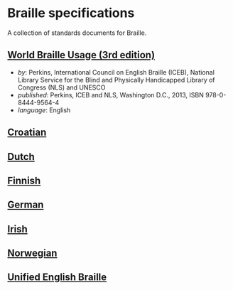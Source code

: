 # Braille specifications

A collection of standards documents for Braille.

## [World Braille Usage (3rd edition)](world-braille-usage-third-edition.pdf)

- _by_: Perkins, International Council on English Braille (ICEB),
  National Library Service for the Blind and Physically Handicapped
  Library of Congress (NLS) and UNESCO
- _published_: Perkins, ICEB and NLS, Washington D.C., 2013, ISBN 978-0-8444-9564-4
- _language_: English

## [Croatian](croatian/README.md)

## [Dutch](dutch/README.md)

## [Finnish](finnish/README.md)

## [German](http://www.bskdl.org/braillesysteme.html)

## [Irish](irish/README.md)

## [Norwegian](norwegian/README.md)

## [Unified English Braille](ueb/README.md)
